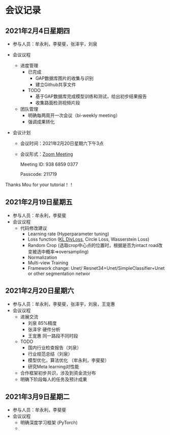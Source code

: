 # 会议记录

## 2021年2月4日星期四

- 参与人员：牟永利，李斐斐，张泽宇，刘泉

- 会议议程
  - 进度管理
    - 已完成
      - GAP数据库图片的收集与识别
      - 建立Github共享文件
    - TODO
      - 基于GAP数据库完成模型训练和测试，给出初步结果报告
      - 收集路面检测视频片段
  - 团队管理
    - 明确每两周开一次会议（bi-weekly meeting）
    - 强调成果转化

- 会议计划

  - 会议时间：2021年2月20日星期六下午3点

  - 会议形式：[Zoom Meeting](https://rwth.zoom.us/j/93868590377?pwd=SFdITWpIbWUrWWQwcjlkWFFXcTN2QT09)

    Meeting ID: 938 6859 0377

    Passcode: 211719

Thanks Mou for your tutorial！！

## 2021年2月19日星期五

- 参与人员：牟永利，李斐斐
- 会议议程
  - 代码修改建议
    - Learning rate (Hyperparameter tuning)
    - Loss function ([KL DivLoss](https://pytorch.org/docs/stable/generated/torch.nn.KLDivLoss.html), Circle Loss, Wasserstein Loss)
    - Random Crop (选取crop中心点的位置时，根据是否为intact road改变被选中概率=>oversampling)
    - Normalization
    - Multi-view Training
    - Framework change: Unet/ Resnet34+Unet/SimpleClassifier+Unet or other segmentation networ


## 2021年2月20日星期六

- 参与人员：牟永利，李斐斐，张泽宇，刘泉，王宠惠
- 会议议程
   - 进展交流
      - 刘泉 85%精度
      - 张泽宇 硬件分析
      - 王宠惠 同一路段不同时段
   - TODO
      - 国内行业检查报告（刘泉）
      - 行业规范总结（刘泉）
      - 模型优化，算法优化 （牟永利，李斐斐）
      - 研究Meta learning对性能
   - 合作框架初步共识，涉及到资金流分布
   - 明确下阶段每人的任务及预计成果

## 2021年3月9日星期二

- 参与人员：牟永利，李斐斐
- 会议议程
  - 明确深度学习框架 (PyTorch)
  - 